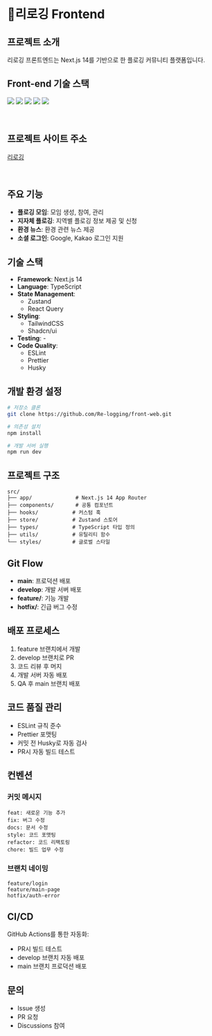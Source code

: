 # 리로깅 Frontend

## 프로젝트 소개
리로깅 프론트엔드는 Next.js 14를 기반으로 한 플로깅 커뮤니티 플랫폼입니다.


<h2>Front-end 기술 스택</h2>

<img src="https://img.shields.io/badge/HTML5-E34F26?style=for-the-badge&logo=HTML5&logoColor=white"/></a>
<img src="https://img.shields.io/badge/CSS3-1572B6?style=for-the-badge&logo=CSS3&logoColor=white"/>
<img src="https://img.shields.io/badge/TypeScript-3178C6?style=for-the-badge&logo=TypeScript&logoColor=white"/></a>
<img src="https://img.shields.io/badge/Next.js-000000?style=for-the-badge&logo=Next.js&logoColor=white"/>
<img src="https://img.shields.io/badge/-React%20Query-FF4154?style=for-the-badge&logo=react%20query&logoColor=white">


<br>

<h2>프로젝트 사이트 주소</h2>

 [리로깅]([https://42gg.kr](https://www.re-logging.com/))

<br>


## 주요 기능
- **플로깅 모임**: 모임 생성, 참여, 관리
- **지자체 플로깅**: 지역별 플로깅 정보 제공 및 신청
- **환경 뉴스**: 환경 관련 뉴스 제공
- **소셜 로그인**: Google, Kakao 로그인 지원

## 기술 스택
- **Framework**: Next.js 14
- **Language**: TypeScript
- **State Management**: 
  - Zustand 
  - React Query 
- **Styling**: 
  - TailwindCSS
  - Shadcn/ui
- **Testing**: -
- **Code Quality**:
  - ESLint
  - Prettier
  - Husky

## 개발 환경 설정

```bash
# 저장소 클론
git clone https://github.com/Re-logging/front-web.git

# 의존성 설치
npm install

# 개발 서버 실행
npm run dev

```

## 프로젝트 구조
```
src/
├── app/              # Next.js 14 App Router
├── components/       # 공통 컴포넌트
├── hooks/           # 커스텀 훅
├── store/           # Zustand 스토어
├── types/           # TypeScript 타입 정의
├── utils/           # 유틸리티 함수
└── styles/          # 글로벌 스타일
```

## Git Flow
- **main**: 프로덕션 배포
- **develop**: 개발 서버 배포
- **feature/**: 기능 개발
- **hotfix/**: 긴급 버그 수정

## 배포 프로세스
1. feature 브랜치에서 개발
2. develop 브랜치로 PR
3. 코드 리뷰 후 머지
4. 개발 서버 자동 배포
5. QA 후 main 브랜치 배포

## 코드 품질 관리
- ESLint 규칙 준수
- Prettier 포맷팅
- 커밋 전 Husky로 자동 검사
- PR시 자동 빌드 테스트

## 컨벤션
### 커밋 메시지
```
feat: 새로운 기능 추가
fix: 버그 수정
docs: 문서 수정
style: 코드 포맷팅
refactor: 코드 리팩토링
chore: 빌드 업무 수정
```

### 브랜치 네이밍
```
feature/login
feature/main-page
hotfix/auth-error
```

## CI/CD
GitHub Actions를 통한 자동화:
- PR시 빌드 테스트
- develop 브랜치 자동 배포
- main 브랜치 프로덕션 배포

## 문의
- Issue 생성
- PR 요청
- Discussions 참여

